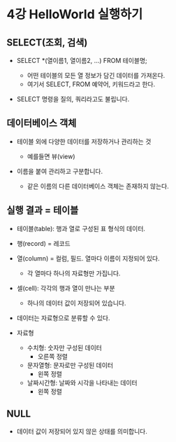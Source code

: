 # 4강 HelloWorld 실행하기

## SELECT(조회, 검색)

- SELECT *(열이름1, 열이름2, ...) FROM 테이블명;
    - 어떤 테이블의 모든 열 정보가 담긴 데이터를 가져온다.
    - 여기서 SELECT, FROM 예약어, 키워드라고 한다.
  
- SELECT 명령을 질의, 쿼리라고도 불립니다.
    

## 데이터베이스 객체
- 테이블 외에 다양한 데이터를 저장하거나 관리하는 것
     - 예를들면 뷰(view)
    
- 이름을 붙여 관리하고 구분합니다.
    - 같은 이름의 다른 데이터베이스 객체는 존재하지 않는다.

## 실행 결과 = 테이블
- 테이블(table): 행과 열로 구성된 표 형식의 데이터.
- 행(record) = 레코드
  
- 열(column) = 컬럼, 필드. 열마다 이름이 지정되어 있다.
  - 각 열마다 하나의 자료형만 가집니다.
  
- 셀(cell): 각각의 행과 열이 만나는 부분
    - 하나의 데이터 값이 저장되어 있습니다.
- 데이터는 자료형으로 분류할 수 있다.

- 자료형
  - 수치형: 숫자만 구성된 데이터
      - 오른쪽 정렬
  - 문자열형: 문자로만 구성된 데이터
      - 왼쪽 정렬
  - 날짜시간형: 날짜와 시각을 나타내는 데이터
      - 왼쪽 정렬
  

## NULL
- 데이터 값이 저장되어 있지 않은 상태를 의미합니다.